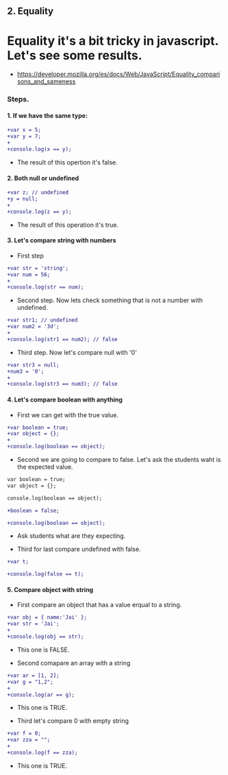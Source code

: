 ## 2. Equality

# Equality it's a bit tricky in javascript. Let's see some results.

* https://developer.mozilla.org/es/docs/Web/JavaScript/Equality_comparisons_and_sameness

### Steps.


#### 1. If we have the same type:

```diff
+var x = 5;
+var y = 7;
+
+console.log(x == y);
```
* The result of this opertion it's false.

#### 2. Both null or undefined

``` diff
+var z; // undefined
+y = null;
+
+console.log(z == y);
```
* The result of this operation it's true.

#### 3. Let's compare string with numbers

* First step

``` diff
+var str = 'string';
+var num = 56;
+
+console.log(str == num);
```

* Second step. Now lets check something that is not a number with undefined.

```diff
+var str1; // undefined
+var num2 = '3d';
+
+console.log(str1 == num2); // false
```

* Third step. Now let's compare null with '0'

```diff
+var str3 = null;
+num3 = '0';
+
+console.log(str3 == num3); // false
```

#### 4. Let's compare boolean with anything

* First we can get with the true value.
```diff
+var boolean = true;
+var object = {};
+
+console.log(boolean == object);
```
* Second we are going to compare to false. Let's ask the students waht is the expected value.

```diff
var boolean = true;
var object = {};

console.log(boolean == object);

+boolean = false;

+console.log(boolean == object);
```
* Ask students what are they expecting.

* Third for last compare undefined with false.

```diff
+var t;

+console.log(false == t);
```

#### 5. Compare object with string

* First compare an object that has a value erqual to a string.

```diff
+var obj = { name:'Jai' };
+var str = 'Jai';
+
+console.log(obj == str);
```
* This one is FALSE.

* Second comapare an array with a string

```diff
+var ar = [1, 2];
+var g = "1,2";
+
+console.log(ar == g);
```
* This one is TRUE.

* Third let's compare 0 with empty string

```diff
+var f = 0;
+var zza = "";
+
+console.log(f == zza);
```

* This one is TRUE.
